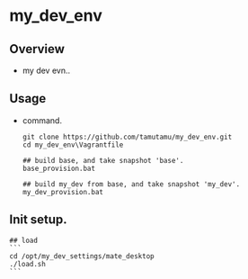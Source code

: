 # my_dev_env

## Overview
  - my dev evn..

## Usage
  - command.
    ```
    git clone https://github.com/tamutamu/my_dev_env.git
    cd my_dev_env\Vagrantfile
    
    ## build base, and take snapshot 'base'.
    base_provision.bat
    
    ## build my_dev from base, and take snapshot 'my_dev'.
    my_dev_provision.bat
    ```
## Init setup.
    ## load
    ```
    cd /opt/my_dev_settings/mate_desktop
    ./load.sh
    ```
